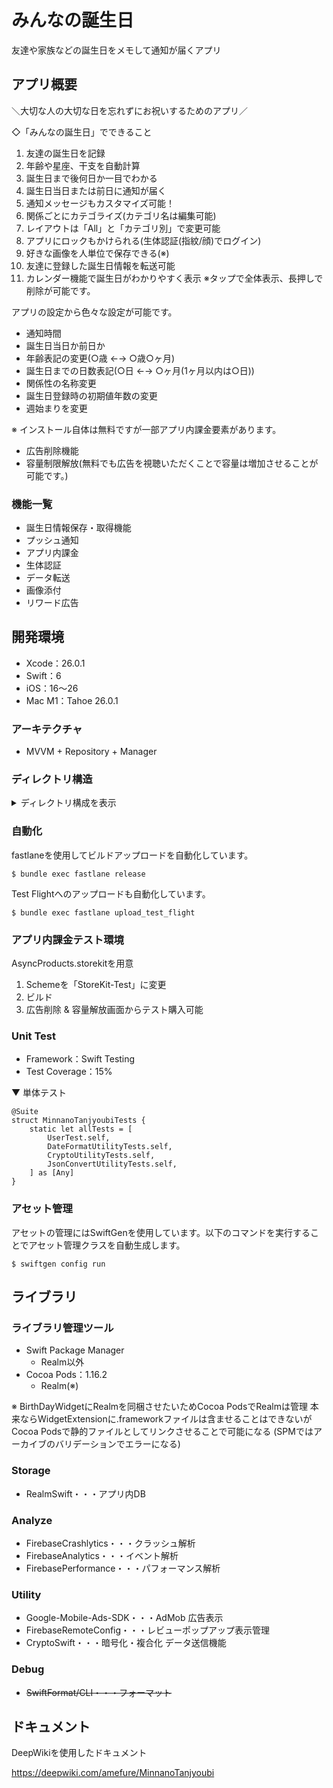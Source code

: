 # みんなの誕生日

友達や家族などの誕生日をメモして通知が届くアプリ

## アプリ概要

＼大切な人の大切な日を忘れずにお祝いするためのアプリ／

◇「みんなの誕生日」でできること
1. 友達の誕生日を記録
2. 年齢や星座、干支を自動計算
3. 誕生日まで後何日か一目でわかる
4. 誕生日当日または前日に通知が届く
5. 通知メッセージもカスタマイズ可能！
6. 関係ごとにカテゴライズ(カテゴリ名は編集可能)
7. レイアウトは「All」と「カテゴリ別」で変更可能
8. アプリにロックもかけられる(生体認証(指紋/顔)でログイン)
9. 好きな画像を人単位で保存できる(※)
10. 友達に登録した誕生日情報を転送可能
11. カレンダー機能で誕生日がわかりやすく表示
※タップで全体表示、長押しで削除が可能です。

アプリの設定から色々な設定が可能です。
- 通知時間
- 誕生日当日か前日か
- 年齢表記の変更(○歳 ←→ ○歳○ヶ月)
- 誕生日までの日数表記(○日 ←→ ○ヶ月(1ヶ月以内は○日))
- 関係性の名称変更
- 誕生日登録時の初期値年数の変更
- 週始まりを変更


※ インストール自体は無料ですが一部アプリ内課金要素があります。
- 広告削除機能
- 容量制限解放(無料でも広告を視聴いただくことで容量は増加させることが可能です。)

### 機能一覧

- 誕生日情報保存・取得機能
- プッシュ通知
- アプリ内課金
- 生体認証
- データ転送
- 画像添付
- リワード広告

## 開発環境

- Xcode：26.0.1
- Swift：6
- iOS：16〜26
- Mac M1：Tahoe 26.0.1

### アーキテクチャ

- MVVM + Repository + Manager

### ディレクトリ構造
<details>
<summary>ディレクトリ構成を表示</summary>

```
├── BirthDayWidget
│   └── 誕生日情報のHome画面Widget
│
├── MinnanoTanjyoubi.xcodeproj
│   └── Xcode プロジェクトファイル
│
├── MinnanoTanjyoubi/
│   ├── Models/
│   │   └── データモデル層。ユーザー情報、誕生日データなどの定義
│   │
│   ├── Views/
│   │   └── SwiftUI ビュー層。画面構成やUIロジックを定義
│   │
│   ├── ViewModels/
│   │   └── ViewModel層。モデルとビューの橋渡しを担当し、状態管理やビジネスロジックを定義
│   │
│   ├── Resources/
│   │   └── アセットやローカライズ、定数などのリソースファイル群
│   │
│   ├── Utilities/
│   │   └── 共通処理・ユーティリティ関数（例: JSON変換、日付フォーマット、暗号化など）
│   │
│   ├── Managers/
│   │   └── データ管理や外部連携を担うマネージャークラス（例: 通知・データ永続化・設定管理など）
│   │
│   ├── Repository/
│   │   └── データの根源。ローカルやリモートのデータソース（Realm・Firebaseなど）へのアクセスを一元管理
│   │
│   └── etc
│       └── ルートビューやアプリエントリポイント、AppDelegateなどが含まれる
│
├── MinnanoTanjyoubiTests/
│   └── ユニットテストおよびユーティリティテスト。`@Suite` を利用して機能単位で分割
│
├── fastlane/
│   └── CI/CD や App Store Connect 自動化のための設定ファイル（ビルド、署名、スクリーンショットなど）
│
├── .gitignore
│   └── Git で無視するファイル・ディレクトリを定義
│
├── .swiftformat
│   └── コード整形ツール「SwiftFormat」の設定ファイル
│
├── .swiftlint.yml
│   └── コード静的解析ツール「SwiftLint」の設定ファイル
│
├── Gemfile
│   └── Ruby ライブラリ管理用。fastlane などの依存を定義
│
├── Gemfile.lock
│   └── Gemfile に基づいて固定された依存関係のバージョン情報
│
├── README.md
│   └── プロジェクト概要・セットアップ方法・仕様などのドキュメント
│
├── swiftgen.yml
│   └── SwiftGen の設定ファイル。リソース（画像・文字列など）の自動生成を管理
│
├── swiftgen_custom_template.stencil
│   └── SwiftGen 用のカスタムテンプレートファイル
│
└── swiftlint.result.json
    └── SwiftLint 実行結果の出力ファイル（CI向けログなどに使用）
```
<br>

</details>

### 自動化
fastlaneを使用してビルドアップロードを自動化しています。

```
$ bundle exec fastlane release
```

Test Flightへのアップロードも自動化しています。

```
$ bundle exec fastlane upload_test_flight
```

### アプリ内課金テスト環境

AsyncProducts.storekitを用意

1. Schemeを「StoreKit-Test」に変更
2. ビルド
3. 広告削除 & 容量解放画面からテスト購入可能


### Unit Test

- Framework：Swift Testing
- Test Coverage：15%

▼ 単体テスト
```
@Suite
struct MinnanoTanjyoubiTests {
    static let allTests = [
        UserTest.self,
        DateFormatUtilityTests.self,
        CryptoUtilityTests.self,
        JsonConvertUtilityTests.self,
    ] as [Any]
}
```

### アセット管理
アセットの管理にはSwiftGenを使用しています。以下のコマンドを実行することでアセット管理クラスを自動生成します。

```
$ swiftgen config run
```

## ライブラリ

### ライブラリ管理ツール

- Swift Package Manager
    - Realm以外
- Cocoa Pods：1.16.2
    - Realm(※)
    
※ BirthDayWidgetにRealmを同梱させたいためCocoa PodsでRealmは管理
本来ならWidgetExtensionに.frameworkファイルは含ませることはできないがCocoa Podsで静的ファイルとしてリンクさせることで可能になる
(SPMではアーカイブのバリデーションでエラーになる)

### Storage

- RealmSwift・・・アプリ内DB

### Analyze

- FirebaseCrashlytics・・・クラッシュ解析
- FirebaseAnalytics・・・イベント解析
- FirebasePerformance・・・パフォーマンス解析

### Utility

- Google-Mobile-Ads-SDK・・・AdMob 広告表示
- FirebaseRemoteConfig・・・レビューポップアップ表示管理
- CryptoSwift・・・暗号化・複合化 データ送信機能

### Debug
- ~~SwiftFormat/CLI・・・フォーマット~~

## ドキュメント

DeepWikiを使用したドキュメント

https://deepwiki.com/amefure/MinnanoTanjyoubi
